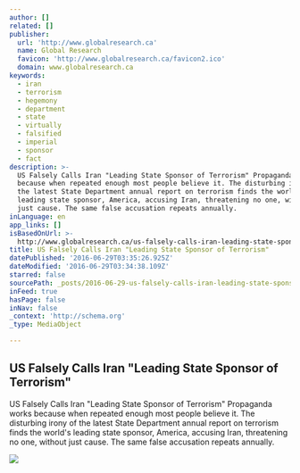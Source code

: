 ```yaml
---
author: []
related: []
publisher:
  url: 'http://www.globalresearch.ca'
  name: Global Research
  favicon: 'http://www.globalresearch.ca/favicon2.ico'
  domain: www.globalresearch.ca
keywords:
  - iran
  - terrorism
  - hegemony
  - department
  - state
  - virtually
  - falsified
  - imperial
  - sponsor
  - fact
description: >-
  US Falsely Calls Iran "Leading State Sponsor of Terrorism" Propaganda works
  because when repeated enough most people believe it. The disturbing irony of
  the latest State Department annual report on terrorism finds the world's
  leading state sponsor, America, accusing Iran, threatening no one, without
  just cause. The same false accusation repeats annually.
inLanguage: en
app_links: []
isBasedOnUrl: >-
  http://www.globalresearch.ca/us-falsely-calls-iran-leading-state-sponsor-of-terrorism/5529451
title: US Falsely Calls Iran "Leading State Sponsor of Terrorism"
datePublished: '2016-06-29T03:35:26.925Z'
dateModified: '2016-06-29T03:34:38.109Z'
starred: false
sourcePath: _posts/2016-06-29-us-falsely-calls-iran-leading-state-sponsor-of-terrorism.md
inFeed: true
hasPage: false
inNav: false
_context: 'http://schema.org'
_type: MediaObject

---
```

<article style=""><h1>US Falsely Calls Iran "Leading State Sponsor of Terrorism"</h1><p>US Falsely Calls Iran "Leading State Sponsor of Terrorism" Propaganda works because when repeated enough most people believe it. The disturbing irony of the latest State Department annual report on terrorism finds the world's leading state sponsor, America, accusing Iran, threatening no one, without just cause. The same false accusation repeats annually.</p><img src="http://www.globalresearch.ca/wp-content/uploads/2016/06/Flag_of_Iran.svg_.png" /></article>